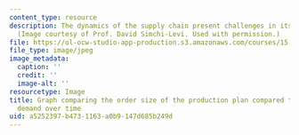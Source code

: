 ```yaml
---
content_type: resource
description: The dynamics of the supply chain present challenges in its planning.
  (Image courtesy of Prof. David Simchi-Levi. Used with permission.)
file: https://ol-ocw-studio-app-production.s3.amazonaws.com/courses/15-762j-supply-chain-planning-spring-2011/a5252397b4731163a0b9147d685b249d_15-762js10-th.jpg
file_type: image/jpeg
image_metadata:
  caption: ''
  credit: ''
  image-alt: ''
resourcetype: Image
title: Graph comparing the order size of the production plan compared to customer
  demand over time
uid: a5252397-b473-1163-a0b9-147d685b249d
---
```

